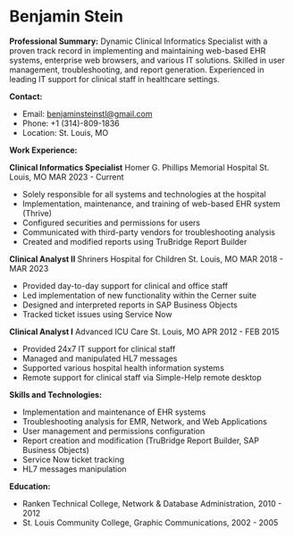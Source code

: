 # Benjamin Stein

**Professional Summary:**
Dynamic Clinical Informatics Specialist with a proven track record in implementing and maintaining web-based EHR systems, enterprise web browsers, and various IT solutions. Skilled in user management, troubleshooting, and report generation. Experienced in leading IT support for clinical staff in healthcare settings.

**Contact:**
- Email: benjaminsteinstl@gmail.com
- Phone: +1 (314)-809-1836
- Location: St. Louis, MO

**Work Experience:**

**Clinical Informatics Specialist**
Homer G. Phillips Memorial Hospital
St. Louis, MO
MAR 2023 - Current
- Solely responsible for all systems and technologies at the hospital
- Implementation, maintenance, and training of web-based EHR system (Thrive)
- Configured securities and permissions for users
- Communicated with third-party vendors for troubleshooting analysis
- Created and modified reports using TruBridge Report Builder

**Clinical Analyst II**
Shriners Hospital for Children
St. Louis, MO
MAR 2018 - MAR 2023
- Provided day-to-day support for clinical and office staff
- Led implementation of new functionality within the Cerner suite
- Designed and interpreted reports in SAP Business Objects
- Tracked ticket issues using Service Now

**Clinical Analyst I**
Advanced ICU Care
St. Louis, MO
APR 2012 - FEB 2015
- Provided 24x7 IT support for clinical staff
- Managed and manipulated HL7 messages
- Supported various hospital health information systems
- Remote support for clinical staff via Simple-Help remote desktop

**Skills and Technologies:**
- Implementation and maintenance of EHR systems
- Troubleshooting analysis for EMR, Network, and Web Applications
- User management and permissions configuration
- Report creation and modification (TruBridge Report Builder, SAP Business Objects)
- Service Now ticket tracking
- HL7 messages manipulation

**Education:**
- Ranken Technical College, Network & Database Administration, 2010 - 2012
- St. Louis Community College, Graphic Communications, 2002 - 2005